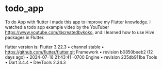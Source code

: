 # todo_app
To do App with flutter
I made this app to improve my Flutter knowledge.
I watched a todo app example video by the YouTuber https://www.youtube.com/@createdbykoko, and I learned how to use Hive packages in Flutter.

flutter version is:
Flutter 3.22.3 • channel stable • https://github.com/flutter/flutter.git
Framework • revision b0850beeb2 (12 days ago) • 2024-07-16 21:43:41 -0700
Engine • revision 235db911ba
Tools • Dart 3.4.4 • DevTools 2.34.3
